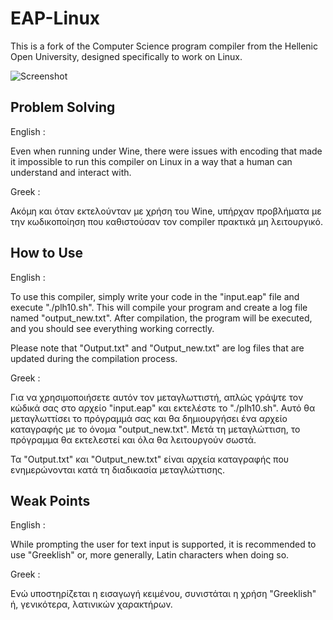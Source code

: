# EAP-Linux

This is a fork of the Computer Science program compiler from the Hellenic Open University, designed specifically to work on Linux.

![Screenshot](https://github.com/rept0id/EAP-linux-compiler/blob/main/Screenshot%20at%202022-08-25%2021-21-42.png)

## Problem Solving
English :

Even when running under Wine, there were issues with encoding that made it impossible to run this compiler on Linux in a way that a human can understand and interact with.

Greek :

Ακόμη και όταν εκτελούνταν με χρήση του Wine, υπήρχαν προβλήματα με την κωδικοποίηση που καθιστούσαν τον compiler πρακτικά μη λειτουργικό.

## How to Use
English :

To use this compiler, simply write your code in the "input.eap" file and execute "./plh10.sh". This will compile your program and create a log file named "output_new.txt". After compilation, the program will be executed, and you should see everything working correctly.

Please note that "Output.txt" and "Output_new.txt" are log files that are updated during the compilation process.

Greek :

Για να χρησιμοποιήσετε αυτόν τον μεταγλωττιστή, απλώς γράψτε τον κώδικά σας στο αρχείο "input.eap" και εκτελέστε το "./plh10.sh". Αυτό θα μεταγλωττίσει το πρόγραμμά σας και θα δημιουργήσει ένα αρχείο καταγραφής με το όνομα "output_new.txt". Μετά τη μεταγλώττιση, το πρόγραμμα θα εκτελεστεί και όλα θα λειτουργούν σωστά.

Τα "Output.txt" και "Output_new.txt" είναι αρχεία καταγραφής που ενημερώνονται κατά τη διαδικασία μεταγλώττισης.

## Weak Points
English :

While prompting the user for text input is supported, it is recommended to use "Greeklish" or, more generally, Latin characters when doing so.

Greek :

Ενώ υποστηρίζεται η εισαγωγή κειμένου, συνιστάται η χρήση "Greeklish" ή, γενικότερα, λατινικών χαρακτήρων.

